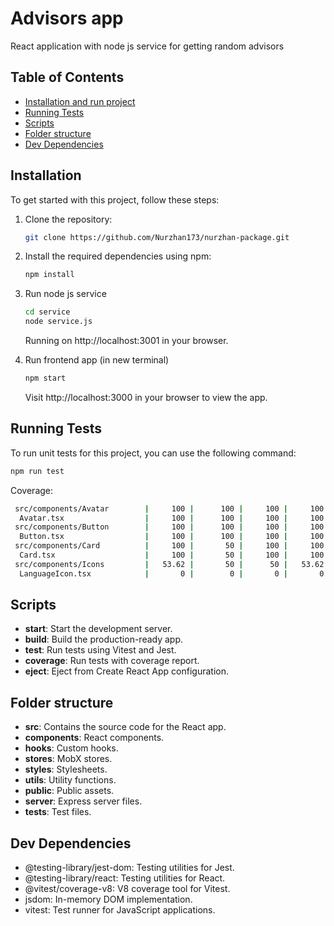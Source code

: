 # Advisors app

React application with node js service for getting random advisors

## Table of Contents

- [Installation and run project](#installation)
- [Running Tests](#running-tests)
- [Scripts](#scripts)
- [Folder structure](#folder-structure)
- [Dev Dependencies](#dev-dependencies)


## Installation

To get started with this project, follow these steps:

1. Clone the repository:
   ```sh
   git clone https://github.com/Nurzhan173/nurzhan-package.git
   ```
2. Install the required dependencies using npm:
   ```sh
   npm install
   ```
3. Run node js service
   ```sh
   cd service
   node service.js
   ```
   Running on http://localhost:3001 in your browser.


4. Run frontend app (in new terminal)
    ```sh
    npm start
    ```
   Visit http://localhost:3000 in your browser to view the app.



## Running Tests
To run unit tests for this project, you can use the following command:
```sh
npm run test
```

Coverage:
```sh
 src/components/Avatar        |     100 |      100 |     100 |     100 |                   
  Avatar.tsx                  |     100 |      100 |     100 |     100 |                   
 src/components/Button        |     100 |      100 |     100 |     100 |                   
  Button.tsx                  |     100 |      100 |     100 |     100 |                   
 src/components/Card          |     100 |       50 |     100 |     100 |                   
  Card.tsx                    |     100 |       50 |     100 |     100 | 30                
 src/components/Icons         |   53.62 |       50 |      50 |   53.62 |                   
  LanguageIcon.tsx            |       0 |        0 |       0 |       0 | 1-32    
```

## Scripts
* **start**: Start the development server.
* **build**: Build the production-ready app.
* **test**: Run tests using Vitest and Jest.
* **coverage**: Run tests with coverage report.
* **eject**: Eject from Create React App configuration.

## Folder structure
* **src**: Contains the source code for the React app.
* **components**: React components.
* **hooks**: Custom hooks.
* **stores**: MobX stores.
* **styles**: Stylesheets. 
* **utils**: Utility functions.
* **public**: Public assets.
* **server**: Express server files.
* **tests**: Test files.

## Dev Dependencies
* @testing-library/jest-dom: Testing utilities for Jest.
* @testing-library/react: Testing utilities for React.
* @vitest/coverage-v8: V8 coverage tool for Vitest.
* jsdom: In-memory DOM implementation.
* vitest: Test runner for JavaScript applications.
